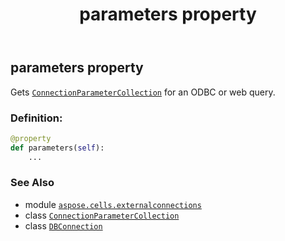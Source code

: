 ﻿---
title: parameters property
second_title: Aspose.Cells for Python via .NET API References
description: 
type: docs
weight: 210
url: /aspose.cells.externalconnections/dbconnection/parameters/
is_root: false
---

## parameters property


Gets [`ConnectionParameterCollection`](/cells/python-net/aspose.cells.externalconnections/connectionparametercollection) for an ODBC or web query.
### Definition:
```python
@property
def parameters(self):
    ...
```

### See Also
* module [`aspose.cells.externalconnections`](../../)
* class [`ConnectionParameterCollection`](/cells/python-net/aspose.cells.externalconnections/connectionparametercollection)
* class [`DBConnection`](/cells/python-net/aspose.cells.externalconnections/dbconnection)
